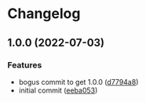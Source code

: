 # Changelog

## 1.0.0 (2022-07-03)


### Features

* bogus commit to get 1.0.0 ([d7794a8](https://github.com/ooliver1/dichecker/commit/d7794a84a3e58f0bd42df84c0fb600ef3de946de))
* initial commit ([eeba053](https://github.com/ooliver1/dichecker/commit/eeba0531b78f8db0a422c4ef34cb01e181899197))

